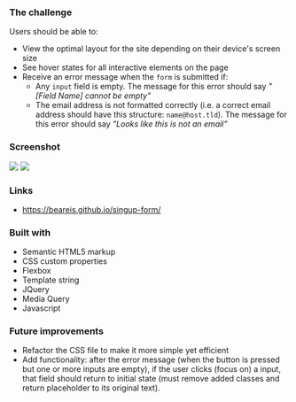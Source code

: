 ### The challenge

Users should be able to:

- View the optimal layout for the site depending on their device's screen size
- See hover states for all interactive elements on the page
- Receive an error message when the `form` is submitted if:
  - Any `input` field is empty. The message for this error should say *"[Field Name] cannot be empty"*
  - The email address is not formatted correctly (i.e. a correct email address should have this structure: `name@host.tld`). The message for this error should say *"Looks like this is not an email"*

### Screenshot

![](https://github.com/BeaReis/singup-form/blob/main/screenshot-desktop.png)
![](https://github.com/BeaReis/singup-form/blob/main/screenshot-mobile.png)

### Links

- https://beareis.github.io/singup-form/


### Built with

- Semantic HTML5 markup
- CSS custom properties
- Flexbox
- Template string
- JQuery
- Media Query
- Javascript

### Future improvements

- Refactor the CSS file to make it more simple yet efficient
- Add functionality: after the error message (when the button is pressed but one or more inputs are empty), if the user clicks (focus on) a input, that field should return to initial state (must remove added classes and return placeholder to its original text). 
